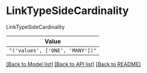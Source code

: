 # LinkTypeSideCardinality

LinkTypeSideCardinality

| **Value** |
| --------- |
| `"('values', ['ONE', 'MANY'])"` |


[[Back to Model list]](../../../README.md#models-v1-link) [[Back to API list]](../../README.md#documentation-for-api-endpoints) [[Back to README]](../../README.md)
